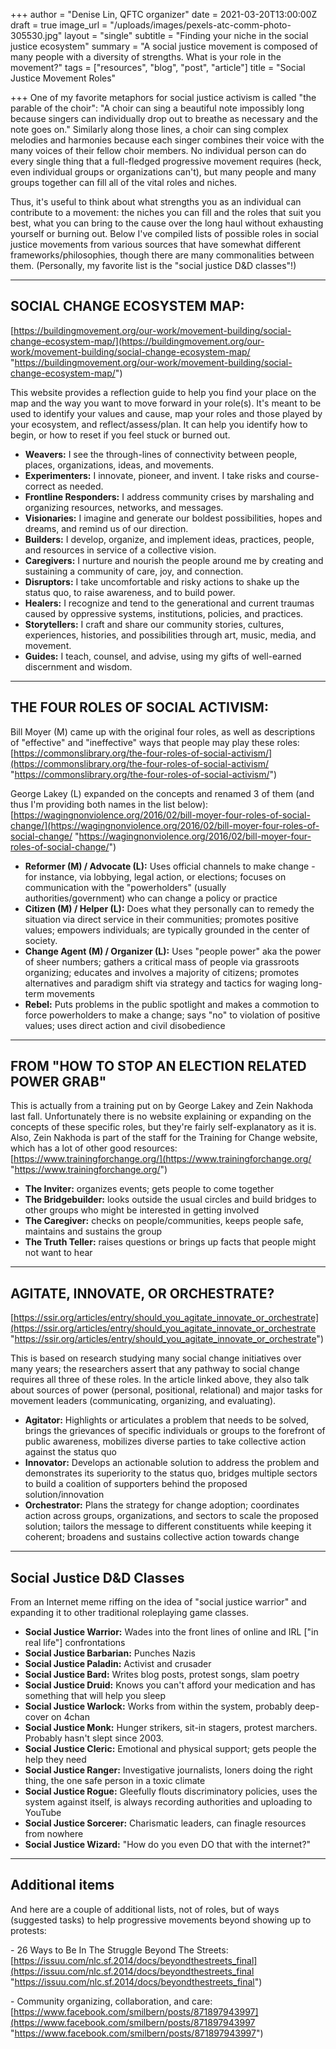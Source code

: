 +++
author = "Denise Lin, QFTC organizer"
date = 2021-03-20T13:00:00Z
draft = true
image_url = "/uploads/images/pexels-atc-comm-photo-305530.jpg"
layout = "single"
subtitle = "Finding your niche in the social justice ecosystem"
summary = "A social justice movement is composed of many people with a diversity of strengths. What is your role in the movement?"
tags = ["resources", "blog", "post", "article"]
title = "Social Justice Movement Roles"

+++
One of my favorite metaphors for social justice activism is called "the parable of the choir": "A choir can sing a beautiful note impossibly long because singers can individually drop out to breathe as necessary and the note goes on." Similarly along those lines, a choir can sing complex melodies and harmonies because each singer combines their voice with the many voices of their fellow choir members. No individual person can do every single thing that a full-fledged progressive movement requires (heck, even individual groups or organizations can't), but many people and many groups together can fill all of the vital roles and niches.

Thus, it's useful to think about what strengths you as an individual can contribute to a movement: the niches you can fill and the roles that suit you best, what you can bring to the cause over the long haul without exhausting yourself or burning out. Below I've compiled lists of possible roles in social justice movements from various sources that have somewhat different frameworks/philosophies, though there are many commonalities between them. (Personally, my favorite list is the "social justice D&D classes"!)

***

## SOCIAL CHANGE ECOSYSTEM MAP:

[https://buildingmovement.org/our-work/movement-building/social-change-ecosystem-map/](https://buildingmovement.org/our-work/movement-building/social-change-ecosystem-map/ "https://buildingmovement.org/our-work/movement-building/social-change-ecosystem-map/")

This website provides a reflection guide to help you find your place on the map and the way you want to move forward in your role(s). It's meant to be used to identify your values and cause, map your roles and those played by your ecosystem, and reflect/assess/plan. It can help you identify how to begin, or how to reset if you feel stuck or burned out.

* **Weavers:** I see the through-lines of connectivity between people, places, organizations, ideas, and movements.
* **Experimenters:** I innovate, pioneer, and invent. I take risks and course-correct as needed.
* **Frontline Responders:** I address community crises by marshaling and organizing resources, networks, and messages.
* **Visionaries:** I imagine and generate our boldest possibilities, hopes and dreams, and remind us of our direction.
* **Builders:** I develop, organize, and implement ideas, practices, people, and resources in service of a collective vision.
* **Caregivers:** I nurture and nourish the people around me by creating and sustaining a community of care, joy, and connection.
* **Disruptors:** I take uncomfortable and risky actions to shake up the status quo, to raise awareness, and to build power.
* **Healers:** I recognize and tend to the generational and current traumas caused by oppressive systems, institutions, policies, and practices.
* **Storytellers:** I craft and share our community stories, cultures, experiences, histories, and possibilities through art, music, media, and movement.
* **Guides:** I teach, counsel, and advise, using my gifts of well-earned discernment and wisdom.

***

## THE FOUR ROLES OF SOCIAL ACTIVISM:

Bill Moyer (M) came up with the original four roles, as well as descriptions of "effective" and "ineffective" ways that people may play these roles: [https://commonslibrary.org/the-four-roles-of-social-activism/](https://commonslibrary.org/the-four-roles-of-social-activism/ "https://commonslibrary.org/the-four-roles-of-social-activism/")

George Lakey (L) expanded on the concepts and renamed 3 of them (and thus I'm providing both names in the list below): [https://wagingnonviolence.org/2016/02/bill-moyer-four-roles-of-social-change/](https://wagingnonviolence.org/2016/02/bill-moyer-four-roles-of-social-change/ "https://wagingnonviolence.org/2016/02/bill-moyer-four-roles-of-social-change/")

* **Reformer (M) / Advocate (L):** Uses official channels to make change - for instance, via lobbying, legal action, or elections; focuses on communication with the "powerholders" (usually authorities/government) who can change a policy or practice
* **Citizen (M) / Helper (L):** Does what they personally can to remedy the situation via direct service in their communities; promotes positive values; empowers individuals; are typically grounded in the center of society.
* **Change Agent (M) / Organizer (L):** Uses "people power" aka the power of sheer numbers; gathers a critical mass of people via grassroots organizing; educates and involves a majority of citizens; promotes alternatives and paradigm shift via strategy and tactics for waging long-term movements
* **Rebel:** Puts problems in the public spotlight and makes a commotion to force powerholders to make a change; says "no" to violation of positive values; uses direct action and civil disobedience

***

## FROM "HOW TO STOP AN ELECTION RELATED POWER GRAB"

This is actually from a training put on by George Lakey and Zein Nakhoda last fall. Unfortunately there is no website explaining or expanding on the concepts of these specific roles, but they're fairly self-explanatory as it is. Also, Zein Nakhoda is part of the staff for the Training for Change website, which has a lot of other good resources: [https://www.trainingforchange.org/](https://www.trainingforchange.org/ "https://www.trainingforchange.org/")

* **The Inviter:** organizes events; gets people to come together
* **The Bridgebuilder:** looks outside the usual circles and build bridges to other groups who might be interested in getting involved
* **The Caregiver:** checks on people/communities, keeps people safe, maintains and sustains the group
* **The Truth Teller:** raises questions or brings up facts that people might not want to hear

***

## AGITATE, INNOVATE, OR ORCHESTRATE?

[https://ssir.org/articles/entry/should_you_agitate_innovate_or_orchestrate](https://ssir.org/articles/entry/should_you_agitate_innovate_or_orchestrate "https://ssir.org/articles/entry/should_you_agitate_innovate_or_orchestrate")

This is based on research studying many social change initiatives over many years; the researchers assert that any pathway to social change requires all three of these roles. In the article linked above, they also talk about sources of power (personal, positional, relational) and major tasks for movement leaders (communicating, organizing, and evaluating).

* **Agitator:** Highlights or articulates a problem that needs to be solved, brings the grievances of specific individuals or groups to the forefront of public awareness, mobilizes diverse parties to take collective action against the status quo
* **Innovator:** Develops an actionable solution to address the problem and demonstrates its superiority to the status quo, bridges multiple sectors to build a coalition of supporters behind the proposed solution/innovation
* **Orchestrator:** Plans the strategy for change adoption; coordinates action across groups, organizations, and sectors to scale the proposed solution; tailors the message to different constituents while keeping it coherent; broadens and sustains collective action towards change

***

## Social Justice D&D Classes

From an Internet meme riffing on the idea of "social justice warrior" and expanding it to other traditional roleplaying game classes.

* **Social Justice Warrior:** Wades into the front lines of online and IRL \["in real life"\] confrontations
* **Social Justice Barbarian:** Punches Nazis
* **Social Justice Paladin:** Activist and crusader
* **Social Justice Bard:** Writes blog posts, protest songs, slam poetry
* **Social Justice Druid:** Knows you can't afford your medication and has something that will help you sleep
* **Social Justice Warlock:** Works from within the system, probably deep-cover on 4chan
* **Social Justice Monk:** Hunger strikers, sit-in stagers, protest marchers. Probably hasn't slept since 2003.
* **Social Justice Cleric:** Emotional and physical support; gets people the help they need
* **Social Justice Ranger:** Investigative journalists, loners doing the right thing, the one safe person in a toxic climate
* **Social Justice Rogue:** Gleefully flouts discriminatory policies, uses the system against itself, is always recording authorities and uploading to YouTube
* **Social Justice Sorcerer:** Charismatic leaders, can finagle resources from nowhere
* **Social Justice Wizard:** "How do you even DO that with the internet?"

***

## Additional items

And here are a couple of additional lists, not of roles, but of ways (suggested tasks) to help progressive movements beyond showing up to protests:

\- 26 Ways to Be In The Struggle Beyond The Streets: [https://issuu.com/nlc.sf.2014/docs/beyondthestreets_final](https://issuu.com/nlc.sf.2014/docs/beyondthestreets_final "https://issuu.com/nlc.sf.2014/docs/beyondthestreets_final")

\- Community organizing, collaboration, and care: [https://www.facebook.com/smilbern/posts/871897943997](https://www.facebook.com/smilbern/posts/871897943997 "https://www.facebook.com/smilbern/posts/871897943997")